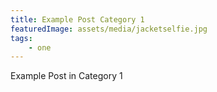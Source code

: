 ```yaml
---
title: Example Post Category 1
featuredImage: assets/media/jacketselfie.jpg
tags:
    - one
---
```


Example Post in Category 1